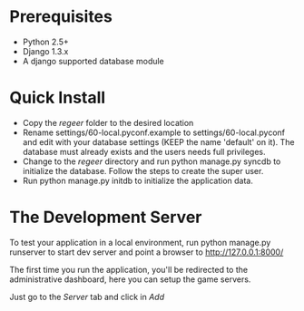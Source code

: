 Prerequisites
==============

* Python 2.5+
* Django 1.3.x
* A django supported database module

Quick Install
==============

* Copy the _regeer_ folder to the desired location
* Rename settings/60-local.pyconf.example to settings/60-local.pyconf and edit with your database settings (KEEP the name 'default' on it). The database must already exists and the users needs full privileges.
* Change to the _regeer_ directory and run python manage.py syncdb to initialize the database. Follow the steps to create the super user.
* Run python manage.py initdb to initialize the application data.

The Development Server
=======================

To test your application in a local environment, run python manage.py runserver to start dev server and point a browser to http://127.0.0.1:8000/

The first time you run the application, you'll be redirected to the administrative dashboard, here you can setup the game servers.

Just go to the _Server_ tab and click in *Add* 
